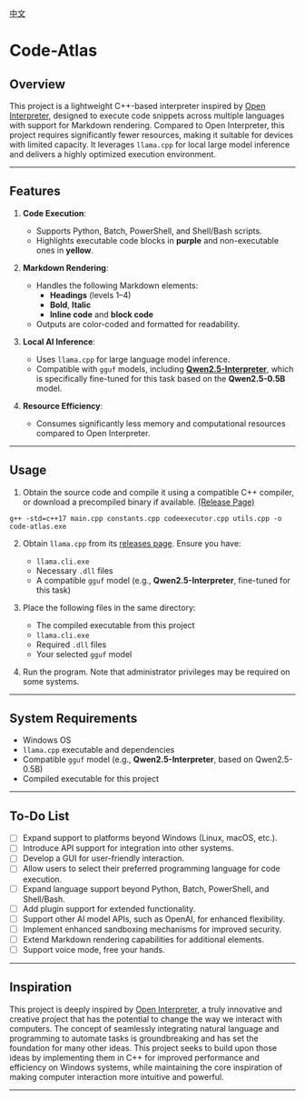 [中文](README.zh.md)

# Code-Atlas

## Overview

This project is a lightweight C++-based interpreter inspired by [Open Interpreter](https://github.com/OpenInterpreter/open-interpreter), designed to execute code snippets across multiple languages with support for Markdown rendering. Compared to Open Interpreter, this project requires significantly fewer resources, making it suitable for devices with limited capacity. It leverages `llama.cpp` for local large model inference and delivers a highly optimized execution environment.

---

## Features

1. **Code Execution**:
   - Supports Python, Batch, PowerShell, and Shell/Bash scripts.
   - Highlights executable code blocks in **purple** and non-executable ones in **yellow**.

2. **Markdown Rendering**:
   - Handles the following Markdown elements:
     - **Headings** (levels 1–4)
     - **Bold**, **Italic**
     - **Inline code** and **block code**
   - Outputs are color-coded and formatted for readability.

3. **Local AI Inference**:
   - Uses `llama.cpp` for large language model inference.
   - Compatible with `gguf` models, including **[Qwen2.5-Interpreter](https://huggingface.co/ystemsrx/Qwen2.5-Interpreter)**, which is specifically fine-tuned for this task based on the **Qwen2.5-0.5B** model.

4. **Resource Efficiency**:
   - Consumes significantly less memory and computational resources compared to Open Interpreter.

---

## Usage

1. Obtain the source code and compile it using a compatible C++ compiler, or download a precompiled binary if available. [(Release Page)](https://github.com/ystemsrx/Code-Atlas/releases)

```
g++ -std=c++17 main.cpp constants.cpp codeexecutor.cpp utils.cpp -o code-atlas.exe
```

2. Obtain `llama.cpp` from its [releases page](https://github.com/ggerganov/llama.cpp/releases). Ensure you have:
   - `llama.cli.exe`
   - Necessary `.dll` files
   - A compatible `gguf` model (e.g., **Qwen2.5-Interpreter**, fine-tuned for this task)

3. Place the following files in the same directory:
   - The compiled executable from this project
   - `llama.cli.exe`
   - Required `.dll` files
   - Your selected `gguf` model

4. Run the program. Note that administrator privileges may be required on some systems.

---

## System Requirements

- Windows OS
- `llama.cpp` executable and dependencies
- Compatible `gguf` model (e.g., **Qwen2.5-Interpreter**, based on Qwen2.5-0.5B)
- Compiled executable for this project

---

## To-Do List

- [ ] Expand support to platforms beyond Windows (Linux, macOS, etc.).
- [ ] Introduce API support for integration into other systems.
- [ ] Develop a GUI for user-friendly interaction.
- [ ] Allow users to select their preferred programming language for code execution.
- [ ] Expand language support beyond Python, Batch, PowerShell, and Shell/Bash.
- [ ] Add plugin support for extended functionality.
- [ ] Support other AI model APIs, such as OpenAI, for enhanced flexibility.
- [ ] Implement enhanced sandboxing mechanisms for improved security.
- [ ] Extend Markdown rendering capabilities for additional elements.
- [ ] Support voice mode, free your hands.

---

## Inspiration

This project is deeply inspired by [Open Interpreter](https://github.com/OpenInterpreter/open-interpreter), a truly innovative and creative project that has the potential to change the way we interact with computers. The concept of seamlessly integrating natural language and programming to automate tasks is groundbreaking and has set the foundation for many other ideas. This project seeks to build upon those ideas by implementing them in C++ for improved performance and efficiency on Windows systems, while maintaining the core inspiration of making computer interaction more intuitive and powerful.

---
